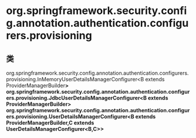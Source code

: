 # org.springframework.security.config.annotation.authentication.configurers.provisioning

## 类

org.springframework.security.config.annotation.authentication.configurers.provisioning.InMemoryUserDetailsManagerConfigurer<B extends ProviderManagerBuilder<B>>
org.springframework.security.config.annotation.authentication.configurers.provisioning.JdbcUserDetailsManagerConfigurer<B extends ProviderManagerBuilder<B>>
org.springframework.security.config.annotation.authentication.configurers.provisioning.UserDetailsManagerConfigurer<B extends ProviderManagerBuilder<B>,C extends UserDetailsManagerConfigurer<B,C>>




